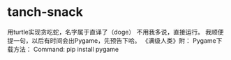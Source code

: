 # tanch-snack
用turtle实现贪吃蛇，名字属于直译了（doge）
不用我多说，直接运行。
我顺便提一句，以后有时间会出Pygame，先预告下哈。
《满级人类》附：
Pygame下载方法：
        Command:
              pip install pygame
